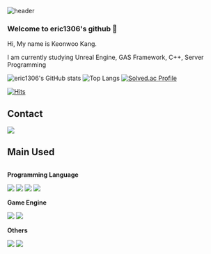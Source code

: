 ![header](https://capsule-render.vercel.app/api?type=rounded&color=b897ff&height=150&section=header&text=eric1306's%20github&fontSize=90)

### Welcome to eric1306's github 👋

Hi, My name is Keonwoo Kang.

I am currently studying Unreal Engine, GAS Framework, C++, Server Programming

![eric1306's GitHub stats](https://github-readme-stats.vercel.app/api?username=eric1306&show_icons=true&theme=radical)
![Top Langs](https://github-readme-stats.vercel.app/api/top-langs/?username=eric1306&langs_count=8)
[![Solved.ac Profile](http://mazassumnida.wtf/api/v2/generate_badge?boj=eric1306)](https://solved.ac/eric1306/)


[![Hits](https://hits.seeyoufarm.com/api/count/incr/badge.svg?url=https%3A%2F%2Fgithub.com%2Feric1306%2Fhit-counter&count_bg=%2379C83D&title_bg=%23555555&icon=&icon_color=%23E7E7E7&title=hits&edge_flat=false)](https://hits.seeyoufarm.com)

## Contact
<div style="display:flex; flex-direction:column; align-items:flex-start;">
    <a href="mailto:prid1306@gmail.com">
        <img src="https://img.shields.io/badge/Gmail-EA4335?style=for-the-badge&logo=Gmail&logoColor=white"> 
    </a>
</div>

## Main Used
<div style="display:flex; flex-direction:column; align-items:flex-start;">
    <p><strong>Programming Language</strong></p>
    <div>
        <img src = "https://img.shields.io/badge/C%2B%2B-00599C?style=for-the-badge&logo=c%2B%2B&logoColor=white">
        <img src = "https://img.shields.io/badge/C-00599C?style=for-the-badge&logo=c&logoColor=white">
        <img src = "https://img.shields.io/badge/C%23-239120?style=for-the-badge&logo=c-sharp&logoColor=white">
        <img src = "https://img.shields.io/badge/.NET-5C2D91?style=for-the-badge&logo=.net&logoColor=white">
    </div>
    <p><strong>Game Engine</strong></p>
    <div>
        <img src="https://img.shields.io/badge/Unreal%20Engine%20-%20%230E1128?style=flat-square&logo=Unreal%20Engine&logoColor=white">
        <img src="https://img.shields.io/badge/Unity-000000?style=flat-square&logo=Unity&logoColor=white">
    </div>
    <!-- Others -->
    <p><strong>Others</strong></p>
    <div>
        <img src="https://img.shields.io/badge/python-3776AB?style=flat-square&logo=python&logoColor=white">
        <img src="https://img.shields.io/badge/Github%20-%20%23181717?style=flat-square&logo=Github&logoColor=white">
</div><br>

